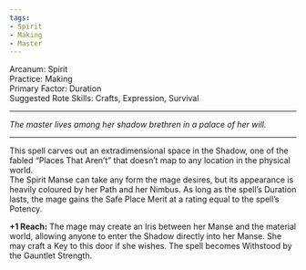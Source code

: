 ```yaml
---
tags:
- Spirit
- Making
- Master
---
```


Arcanum: Spirit\
Practice: Making\
Primary Factor: Duration\
Suggested Rote Skills: Crafts, Expression, Survival

---

_The master lives among her shadow brethren in a palace of her will._

---

This spell carves out an extradimensional space in the Shadow, one of the fabled “Places That Aren’t” that doesn’t map to any location in the physical world.\
The Spirit Manse can take any form the mage desires, but its appearance is heavily coloured by her Path and her Nimbus. As long as the spell’s Duration lasts, the mage gains the Safe Place Merit at a rating equal to the spell’s Potency.

**+1 Reach:** The mage may create an Iris between her Manse and the material world, allowing anyone to enter the Shadow directly into her Manse. She may craft a Key to this door if she wishes. The spell becomes Withstood by the Gauntlet Strength.